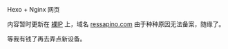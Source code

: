 Hexo + Nginx 网页

内容暂时更新在 [裸IP](132.232.213.145) 上，域名 [ressapino.com](ressapino.com) 由于种种原因无法备案，随缘了。

等我有钱了再去弄点新设备。